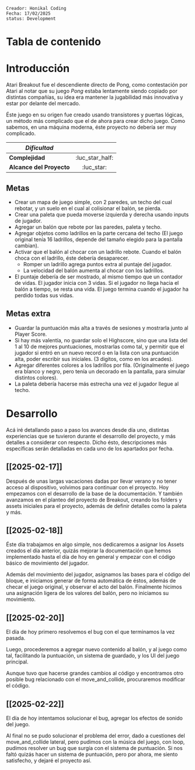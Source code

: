 ```
Creador: Honikal Coding
Fecha: 17/02/2025
status: Development
```
# Tabla de contenido




# Introducción

Atari Breakout fue el descendiente directo de Pong, como contestación por Atari al notar que su juego *Pong* estaba lentamente siendo copiado por distintas compañías, su idea era mantener la jugabilidad más innovativa y estar por delante del mercado. 

Éste juego en su origen fue creado usando transistores y puertas lógicas, un método más complicado que el de ahora para crear dicho juego. Como sabemos, en una máquina moderna, éste proyecto no debería ser muy complicado.

| ***Dificultad***         |                 |
| ------------------------ | :-------------: |
| **Complejidad**          | :luc_star_half: |
| **Alcance del Proyecto** |   :luc_star:    |
## Metas

* Crear un mapa de juego simple, con 2 paredes, un techo del cual rebotar, y un suelo en el cual al colisionar el balón, se pierda.
* Crear una paleta que pueda moverse izquierda y derecha usando inputs de jugador.
* Agregar un balón que rebote por las paredes, paleta y techo.
* Agregar objetos como ladrillos en la parte cercana del techo (El juego original tenía 16 ladrillos, depende del tamaño elegido para la pantalla cambian).
* Activar que el balón al chocar con un ladrillo rebote. Cuando el balón choca con el ladrillo, éste debería desaparecer.
	* Romper un ladrillo agrega puntos extra al puntaje del jugador.
	* La velocidad del balón aumenta al chocar con los ladrillos.
* El puntaje debería de ser mostrado, al mismo tiempo que un contador de vidas. El jugador inicia con 3 vidas. Si el jugador no llega hacia el balón a tiempo, se resta una vida. El juego termina cuando el jugador ha perdido todas sus vidas.
## Metas extra

* Guardar la puntuación más alta a través de sesiones y mostrarla junto al Player Score.
* Si hay más valentía, no guardar solo el Highscore, sino que una lista del 1 al 10 de mejores puntuaciones, mostrarlas como tal, y permitir que el jugador si entró en un nuevo record o en la lista con una puntuación alta, poder escribir sus iniciales. (3 digitos, como en los arcades).
* Agregar diferentes colores a los ladrillos por fila. (Originalmente el juego era blanco y negro, pero tenía un decorado en la pantalla, para simular distintos colores).
* La paleta debería hacerse más estrecha una vez el jugador llegue al techo.

# Desarrollo

Acá iré detallando paso a paso los avances desde día uno, distintas experiencias que se tuvieron durante el desarrollo del proyecto, y más detalles a considerar con respecto. Dicho ésto, descripciones más específicas serán detalladas en cada uno de los apartados por fecha.

## [[2025-02-17]]

Después de unas largas vacaciones dadas por llevar verano y no tener acceso al dispositivo, volvimos para continuar con el proyecto. Hoy empezamos con el desarrollo de la base de la documentación. Y también avanzamos en el planteo del proyecto de Breakout, creando los folders y assets iniciales para el proyecto, además de definir detalles como la paleta y más.

## [[2025-02-18]]

Éste día trabajamos en algo simple, nos dedicaremos a asignar los Assets creados el día anterior, quizás mejorar la documentación que hemos implementado hasta el día de hoy en general y empezar con el código básico de movimiento del jugador.

Además del movimiento del jugador, asignamos las bases para el código del bloque, e iniciamos generar de forma automática de éstos, además de checar el juego original, y observar el acto del balón. Finalmente hicimos una asignación ligera de los valores del balón, pero no iniciamos su movimiento.

## [[2025-02-20]]

El día de hoy primero resolvemos el bug con el que terminamos la vez pasada.

Luego, procederemos a agregar nuevo contenido al balón, y al juego como tal, facilitando la puntuación, un sistema de guardado, y los UI del juego principal.

Aunque tuvo que hacerse grandes cambios al código y encontramos otro posible bug relacionado con el move_and_collide, procuraremos modificar el código.

## [[2025-02-22]]

El día de hoy intentamos solucionar el bug, agregar los efectos de sonido del juego.

Al final no se pudo solucionar el problema del error, dado a cuestiones del move_and_collide lateral, pero pudimos con la música del juego, con loop, pudimos resolver un bug que surgía con el sistema de puntuación. Si nos faltó quizás hacer un sistema de puntuación, pero por ahora, me siento satisfecho, y dejaré el proyecto así.